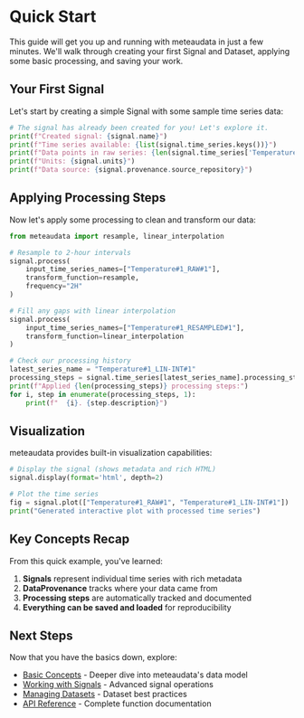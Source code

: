 # Quick Start

This guide will get you up and running with meteaudata in just a few minutes. We'll walk through creating your first Signal and Dataset, applying some basic processing, and saving your work.

## Your First Signal

Let's start by creating a simple Signal with some sample time series data:

```python exec="setup:simple_signal"
# The signal has already been created for you! Let's explore it.
print(f"Created signal: {signal.name}")
print(f"Time series available: {list(signal.time_series.keys())}")
print(f"Data points in raw series: {len(signal.time_series['Temperature#1_RAW#1'].series)}")
print(f"Units: {signal.units}")
print(f"Data source: {signal.provenance.source_repository}")
```

## Applying Processing Steps

Now let's apply some processing to clean and transform our data:

```python exec="continue"
from meteaudata import resample, linear_interpolation

# Resample to 2-hour intervals
signal.process(
    input_time_series_names=["Temperature#1_RAW#1"],
    transform_function=resample,
    frequency="2H"
)

# Fill any gaps with linear interpolation
signal.process(
    input_time_series_names=["Temperature#1_RESAMPLED#1"],
    transform_function=linear_interpolation
)

# Check our processing history
latest_series_name = "Temperature#1_LIN-INT#1"
processing_steps = signal.time_series[latest_series_name].processing_steps
print(f"Applied {len(processing_steps)} processing steps:")
for i, step in enumerate(processing_steps, 1):
    print(f"  {i}. {step.description}")
```

## Visualization

meteaudata provides built-in visualization capabilities:

```python exec="continue"
# Display the signal (shows metadata and rich HTML)
signal.display(format='html', depth=2)

# Plot the time series  
fig = signal.plot(["Temperature#1_RAW#1", "Temperature#1_LIN-INT#1"])
print("Generated interactive plot with processed time series")
```

## Key Concepts Recap

From this quick example, you've learned:

1. **Signals** represent individual time series with rich metadata
2. **DataProvenance** tracks where your data came from
3. **Processing steps** are automatically tracked and documented
4. **Everything can be saved and loaded** for reproducibility

## Next Steps

Now that you have the basics down, explore:

- [Basic Concepts](basic-concepts.md) - Deeper dive into meteaudata's data model
- [Working with Signals](../user-guide/signals.md) - Advanced signal operations
- [Managing Datasets](../user-guide/datasets.md) - Dataset best practices
- [API Reference](../api-reference/index.md) - Complete function documentation